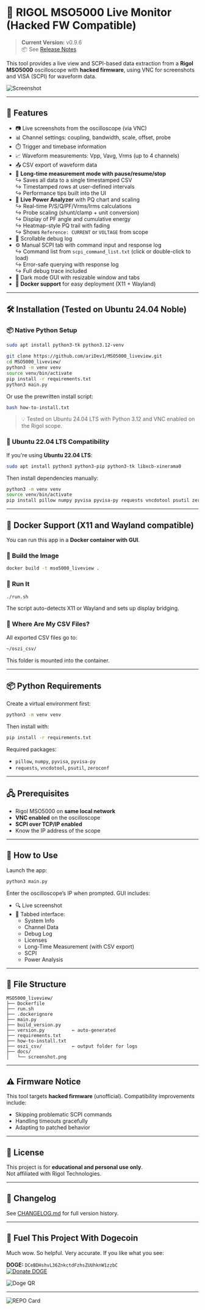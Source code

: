 # 🧠 RIGOL MSO5000 Live Monitor (Hacked FW Compatible)

> **Current Version:** v0.9.6  
> 📦 See [Release Notes](https://github.com/ariDev1/MSO5000_liveview/releases/tag/v0.9.6)

This tool provides a live view and SCPI-based data extraction from a **Rigol MSO5000** oscilloscope with **hacked firmware**, using VNC for screenshots and VISA (SCPI) for waveform data.

![Screenshot](docs/screenshot.png)

---

## 🧩 Features

- 📷 Live screenshots from the oscilloscope (via VNC)
- 📊 Channel settings: coupling, bandwidth, scale, offset, probe
- ⏱️ Trigger and timebase information
- 📈 Waveform measurements: Vpp, Vavg, Vrms (up to 4 channels)
- 📤 CSV export of waveform data
- 🧪 **Long-time measurement mode with pause/resume/stop**  
  ↪️ Saves all data to a single timestamped CSV  
  ↪️ Timestamped rows at user-defined intervals  
  ↪️ Performance tips built into the UI
- 🧠 **Live Power Analyzer** with PQ chart and scaling  
  ↪️ Real-time P/S/Q/PF/Vrms/Irms calculations  
  ↪️ Probe scaling (shunt/clamp + unit conversion)  
  ↪️ Display of PF angle and cumulative energy  
  ↪️ Heatmap-style PQ trail with fading  
  ↪️ Shows `Reference: CURRENT` or `VOLTAGE` from scope
- 🐞 Scrollable debug log
- ⚙️ Manual SCPI tab with command input and response log  
  ↪️ Command list from `scpi_command_list.txt` (click or double-click to load)  
  ↪️ Error-safe querying with response log  
  ↪️ Full debug trace included
- 🌙 Dark mode GUI with resizable window and tabs
- 🐳 **Docker support** for easy deployment (X11 + Wayland)

---

## 🛠️ Installation (Tested on Ubuntu 24.04 Noble)

### 📦 Native Python Setup

```bash
sudo apt install python3-tk python3.12-venv

git clone https://github.com/ariDev1/MSO5000_liveview.git
cd MSO5000_liveview/
python3 -m venv venv
source venv/bin/activate
pip install -r requirements.txt
python3 main.py
```

Or use the prewritten install script:

```bash
bash how-to-install.txt
```

> 💡 Tested on Ubuntu 24.04 LTS with Python 3.12 and VNC enabled on the Rigol scope.

### 🧓 Ubuntu 22.04 LTS Compatibility

If you're using **Ubuntu 22.04 LTS**:

```bash
sudo apt install python3 python3-pip python3-tk libxcb-xinerama0
```

Then install dependencies manually:

```bash
python3 -m venv venv
source venv/bin/activate
pip install pillow numpy pyvisa pyvisa-py requests vncdotool psutil zeroconf
```

---

## 🐳 Docker Support (X11 and Wayland compatible)

You can run this app in a **Docker container with GUI**.

### 🔧 Build the Image

```bash
docker build -t mso5000_liveview .
```

### 🚀 Run It

```bash
./run.sh
```

The script auto-detects X11 or Wayland and sets up display bridging.

### 📁 Where Are My CSV Files?

All exported CSV files go to:

```bash
~/oszi_csv/
```

This folder is mounted into the container.

---

## 📦 Python Requirements

Create a virtual environment first:

```bash
python3 -m venv venv
```
Then install with:

```bash
pip install -r requirements.txt
```

Required packages:
- `pillow`, `numpy`, `pyvisa`, `pyvisa-py`
- `requests`, `vncdotool`, `psutil`, `zeroconf`

---

## 🖧 Prerequisites

- Rigol MSO5000 on **same local network**
- **VNC enabled** on the oscilloscope
- **SCPI over TCP/IP enabled**
- Know the IP address of the scope

---

## 🚀 How to Use

Launch the app:

```bash
python3 main.py
```

Enter the oscilloscope’s IP when prompted. GUI includes:

- 🔍 Live screenshot
- 📂 Tabbed interface:
  - System Info
  - Channel Data
  - Debug Log
  - Licenses
  - Long-Time Measurement (with CSV export)
  - SCPI
  - Power Analysis

---

## 📁 File Structure

```
MSO5000_liveview/
├── Dockerfile
├── run.sh
├── .dockerignore
├── main.py
├── build_version.py
├── version.py          ← auto-generated
├── requirements.txt
├── how-to-install.txt
├── oszi_csv/           ← output folder for logs
├── docs/
│   └── screenshot.png
```

---

## ⚠️ Firmware Notice

This tool targets **hacked firmware** (unofficial). Compatibility improvements include:

- Skipping problematic SCPI commands
- Handling timeouts gracefully
- Adapting to patched behavior

---

## 📃 License

This project is for **educational and personal use only**.  
Not affiliated with Rigol Technologies.

---

## 📖 Changelog

See [CHANGELOG.md](CHANGELOG.md) for full version history.

---
## 🐶 Fuel This Project With Dogecoin

Much wow. So helpful. Very accurate. If you like what you see:

**DOGE:** `DCeBDHshvL36ZnkctdFzhsZUUhknW1zzbC`  
[![Donate DOGE](https://img.shields.io/badge/-Donate%20in%20DOGE-yellow?logo=dogecoin)](dogecoin:DCeBDHshvL36ZnkctdFzhsZUUhknW1zzbC)

![Doge QR](https://api.qrserver.com/v1/create-qr-code/?size=160x160&data=dogecoin:DCeBDHshvL36ZnkctdFzhsZUUhknW1zzbC)

---

![REPO Card](docs/mso5000_repo_card2.png)
